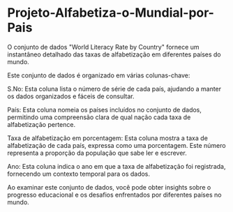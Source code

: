 # Projeto-Alfabetiza-o-Mundial-por-Pais
O conjunto de dados "World Literacy Rate by Country" fornece um instantâneo detalhado das taxas de alfabetização em diferentes países do mundo. 

Este conjunto de dados é organizado em várias colunas-chave:

S.No: Esta coluna lista o número de série de cada país, ajudando a manter os dados organizados e fáceis de consultar.

País: Esta coluna nomeia os países incluídos no conjunto de dados, permitindo uma compreensão clara de qual nação cada taxa de alfabetização pertence.

Taxa de alfabetização em porcentagem: Esta coluna mostra a taxa de alfabetização de cada país, expressa como uma porcentagem. Este número representa a proporção da população que sabe ler e escrever.

Ano: Esta coluna indica o ano em que a taxa de alfabetização foi registrada, fornecendo um contexto temporal para os dados.

Ao examinar este conjunto de dados, você pode obter insights sobre o progresso educacional e os desafios enfrentados por diferentes países no mundo.
